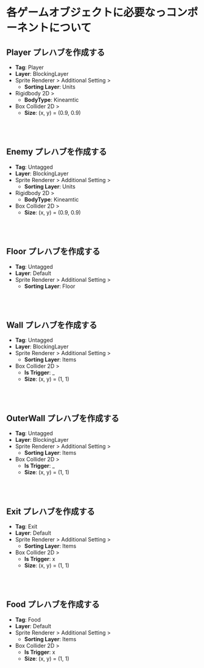 # 各ゲームオブジェクトに必要なっコンポーネントについて
## Player プレハブを作成する
* __Tag__: Player
* __Layer__: BlockingLayer
* Sprite Renderer > Additional Setting >
	* __Sorting Layer__: Units
* Rigidbody 2D >
	* __BodyType__: Kineamtic
* Box Collider 2D >
	* __Size__: (x, y) = (0.9, 0.9)
<br>
<br>

## Enemy プレハブを作成する
* __Tag__: Untagged
* __Layer__: BlockingLayer
* Sprite Renderer > Additional Setting >
	* __Sorting Layer__: Units
* Rigidbody 2D >
	*  __BodyType__: Kineamtic
* Box Collider 2D >
	* __Size__: (x, y) = (0.9, 0.9)
<br>
<br>

## Floor プレハブを作成する
* __Tag__: Untagged
* __Layer__: Default
* Sprite Renderer > Additional Setting >
	* __Sorting Layer__: Floor
<br>
<br>

## Wall プレハブを作成する
* __Tag__: Untagged
* __Layer__: BlockingLayer
* Sprite Renderer > Additional Setting >
	* __Sorting Layer__: Items
* Box Collider 2D >
	* __Is Trigger__: _
	* __Size__: (x, y) = (1, 1)
<br>
<br>

## OuterWall プレハブを作成する
* __Tag__: Untagged
* __Layer__: BlockingLayer
* Sprite Renderer > Additional Setting >
	* __Sorting Layer__: Items
* Box Collider 2D >
	* __Is Trigger__: _
	* __Size__: (x, y) = (1, 1)
<br>
<br>

## Exit プレハブを作成する
* __Tag__: Exit
* __Layer__: Default
* Sprite Renderer > Additional Setting >
	* __Sorting Layer__: Items
* Box Collider 2D >
	* __Is Trigger__: x
	* __Size__: (x, y) = (1, 1)
<br>
<br>

## Food プレハブを作成する
* __Tag__: Food
* __Layer__: Default
* Sprite Renderer > Additional Setting >
	* __Sorting Layer__: Items
* Box Collider 2D >
	* __Is Trigger__: x
	* __Size__: (x, y) = (1, 1)
<br>
